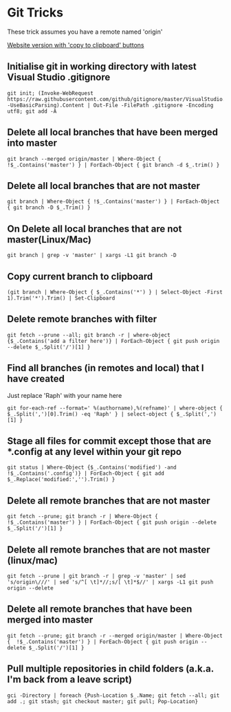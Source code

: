 # Git Tricks
These trick assumes you have a remote named 'origin'

[Website version with 'copy to clipboard' buttons](https://gittricks.raph.ws/)

## Initialise git in working directory with latest Visual Studio .gitignore

    git init; (Invoke-WebRequest https://raw.githubusercontent.com/github/gitignore/master/VisualStudio.gitignore -UseBasicParsing).Content | Out-File -FilePath .gitignore -Encoding utf8; git add -A

## Delete all local branches that have been merged into master

    git branch --merged origin/master | Where-Object {  !$_.Contains('master') } | ForEach-Object { git branch -d $_.trim() }

## Delete all local branches that are not master

    git branch | Where-Object { !$_.Contains('master') } | ForEach-Object { git branch -D $_.Trim() }

## On Delete all local branches that are not master(Linux/Mac)

    git branch | grep -v 'master' | xargs -L1 git branch -D

## Copy current branch to clipboard

    (git branch | Where-Object { $_.Contains('*') } | Select-Object -First 1).Trim('*').Trim() | Set-Clipboard

## Delete remote branches with filter

    git fetch --prune --all; git branch -r | where-object {$_.Contains('add a filter here')} | ForEach-Object { git push origin --delete $_.Split('/')[1] }

## Find all branches (in remotes and local) that I have created

Just replace 'Raph' with your name here

    git for-each-ref --format=' %(authorname),%(refname)' | where-object { $_.Split(',')[0].Trim() -eq 'Raph' } | select-object { $_.Split(',')[1] }

## Stage all files for commit except those that are *.config at any level within your git repo

    git status | Where-Object {$_.Contains('modified') -and !$_.Contains('.config')} | ForEach-Object { git add $_.Replace('modified:','').Trim() }

## Delete all remote branches that are not master

    git fetch --prune; git branch -r | Where-Object {  !$_.Contains('master') } | ForEach-Object { git push origin --delete $_.Split('/')[1] }
    
## Delete all remote branches that are not master (linux/mac)

    git fetch --prune | git branch -r | grep -v 'master' | sed 's/origin\///' | sed 's/^[ \t]*//;s/[ \t]*$//' | xargs -L1 git push origin --delete

## Delete all remote branches that have been merged into master

    git fetch --prune; git branch -r --merged origin/master | Where-Object {  !$_.Contains('master') } | ForEach-Object { git push origin --delete $_.Split('/')[1] }
    
## Pull multiple repositories in child folders (a.k.a. I'm back from a leave script)

    gci -Directory | foreach {Push-Location $_.Name; git fetch --all; git add .; git stash; git checkout master; git pull; Pop-Location} 
